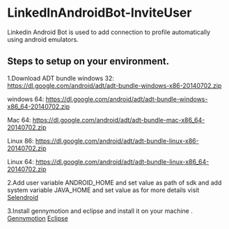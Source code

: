 # LinkedInAndroidBot-InviteUser

Linkedin Android Bot is used to add connection to profile automatically using android emulators.

Steps to setup on your environment.
-----------------------------------
1.Download ADT bundle 
  windows 32: https://dl.google.com/android/adt/adt-bundle-windows-x86-20140702.zip

  windows 64: https://dl.google.com/android/adt/adt-bundle-windows-x86_64-20140702.zip

  Mac 64: https://dl.google.com/android/adt/adt-bundle-mac-x86_64-20140702.zip

  Linux 86: https://dl.google.com/android/adt/adt-bundle-linux-x86-20140702.zip

  Linux 64: https://dl.google.com/android/adt/adt-bundle-linux-x86_64-20140702.zip

2.Add user variable ANDROID_HOME and set value as path of sdk and
  add system variable JAVA_HOME and set value as
  for more details visit [Selendroid](http://selendroid.io/setup.html )

3.Install gennymotion and eclipse and install it on your machine . 
  [Gennymotion](https://www.genymotion.com/thank-you-freemium/)
  [Eclipse](https://eclipse.org/downloads/)

  